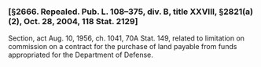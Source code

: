 ### [§2666. Repealed. Pub. L. 108–375, div. B, title XXVIII, §2821(a)(2), Oct. 28, 2004, 118 Stat. 2129] ###

Section, act Aug. 10, 1956, ch. 1041, 70A Stat. 149, related to limitation on commission on a contract for the purchase of land payable from funds appropriated for the Department of Defense.